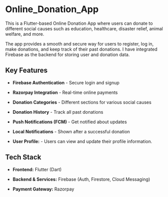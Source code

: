 # Online_Donation_App 

This is a Flutter-based Online Donation App where users can donate to different social causes such as education, healthcare, disaster relief, animal welfare, and more.


The app provides a smooth and secure way for users to register, log in, make donations, and keep track of their past donations. I have integrated Firebase as the backend for storing user and donation data.


## Key Features


- **Firebase Authentication** - Secure login and signup
  
- **Razorpay Integration** - Real-time online payments
   
- **Donation Categories** - Different sections for various social causes
  
- **Donation History** - Track all past donations
  
- **Push Notifications (FCM)** - Get notified about updates
  
- **Local Notifications** - Shown after a successful donation

-  **User Profile:** - Users can view and update their profile information.
  

## Tech Stack


- **Frontend:** Flutter (Dart)
  
- **Backend & Services:** Firebase (Auth, Firestore, Cloud Messaging)
   
- **Payment Gateway:** Razorpay








